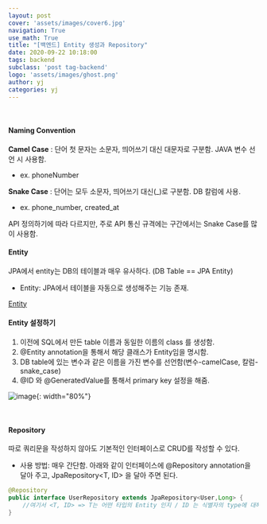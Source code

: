 ```yaml
---
layout: post
cover: 'assets/images/cover6.jpg'
navigation: True
use_math: True
title: "[백엔드] Entity 생성과 Repository"
date: 2020-09-22 10:18:00
tags: backend
subclass: 'post tag-backend'
logo: 'assets/images/ghost.png'
author: yj
categories: yj
---
```


<br>

#### Naming Convention

**Camel Case** : 단어 첫 문자는 소문자, 띄어쓰기 대신 대문자로 구분함. JAVA 변수 선언 시 사용함.

- ex. phoneNumber

**Snake Case** : 단어는 모두 소문자, 띄어쓰기 대신(_)로 구분함. DB 칼럼에 사용. 

- ex. phone_number, created_at

API 정의하기에 따라 다르지만, 주로 API 통신 규격에는 구간에서는 Snake Case를 많이 사용함. 

#### Entity

JPA에서 entity는 DB의 테이블과 매우 유사하다. (DB Table == JPA Entity)

- Entity: JPA에서 테이블을 자동으로 생성해주는 기능 존재.

[Entity](https://www.notion.so/4a74e1bd924f484cace3700cc1d12605)

#### Entity 설정하기

1. 이전에 SQL에서 만든 table 이름과 동일한 이름의 class 를 생성함. 
2. @Entity annotation을 통해서 해당 클래스가 Entity임을 명시함.  
3. DB table에 있는 변수과 같은 이름을 가진 변수를 선언함(변수-camelCase, 칼럼-snake_case)
4. @ID 와 @GeneratedValue를 통해서 primary key 설정을 해줌. 

![image](https://user-images.githubusercontent.com/63405904/114304509-82214d00-9b0e-11eb-9949-81d6094e631f.png){: width="80%"}

<br>

#### Repository

따로 쿼리문을 작성하지 않아도 기본적인 인터페이스로 CRUD를 작성할 수 있다. 

- 사용 방법: 매우 간단함. 아래와 같이 인터페이스에 @Repository annotation을 달아 주고, JpaRepository<T, ID> 을 달아 주면 된다.



```java
@Repository
public interface UserRepository extends JpaRepository<User,Long> {
	//여기서 <T, ID> => T는 어떤 타입의 Entity 인지 / ID 는 식별자의 type에 대해서 적음. 
}
```